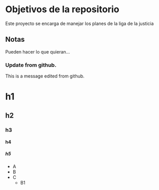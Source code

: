 # Objetivos de la repositorio

Este proyecto se encarga de manejar los planes de la liga de la justicia


## Notas
Pueden hacer lo que quieran...

### Update from github.
This is a message edited from github.


# h1
## h2
### h3
#### h4
##### h5

* A
* B
* C
  * B1
 

